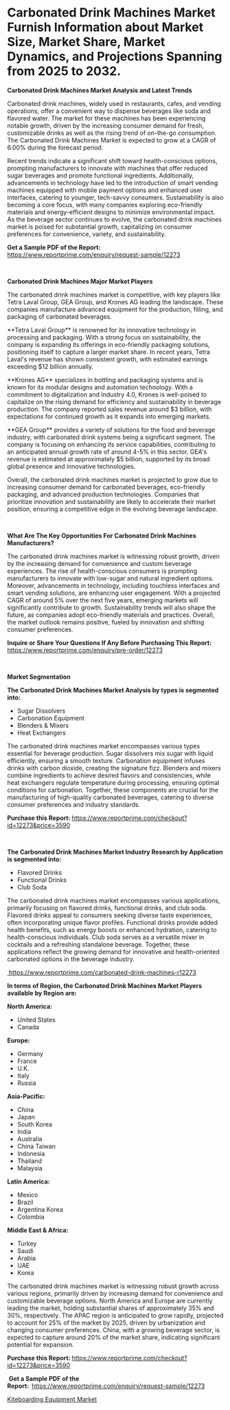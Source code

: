 <p><h1>Carbonated Drink Machines Market Furnish Information about Market Size, Market Share, Market Dynamics, and Projections Spanning from 2025 to 2032.</h1></p><p><strong>Carbonated Drink Machines Market Analysis and Latest Trends</strong></p>
<p><p>Carbonated drink machines, widely used in restaurants, cafes, and vending operations, offer a convenient way to dispense beverages like soda and flavored water. The market for these machines has been experiencing notable growth, driven by the increasing consumer demand for fresh, customizable drinks as well as the rising trend of on-the-go consumption. The Carbonated Drink Machines Market is expected to grow at a CAGR of 6.00% during the forecast period.</p><p>Recent trends indicate a significant shift toward health-conscious options, prompting manufacturers to innovate with machines that offer reduced sugar beverages and promote functional ingredients. Additionally, advancements in technology have led to the introduction of smart vending machines equipped with mobile payment options and enhanced user interfaces, catering to younger, tech-savvy consumers. Sustainability is also becoming a core focus, with many companies exploring eco-friendly materials and energy-efficient designs to minimize environmental impact. As the beverage sector continues to evolve, the carbonated drink machines market is poised for substantial growth, capitalizing on consumer preferences for convenience, variety, and sustainability.</p></p>
<p><strong>Get a Sample PDF of the Report:&nbsp;</strong> <a href="https://www.reportprime.com/enquiry/request-sample/12273?utm_campaign=3181&utm_medium=2&utm_source=Github&utm_content=ia&utm_term=18032025&utm_id=carbonated-drink-machines">https://www.reportprime.com/enquiry/request-sample/12273</a></p>
<p>&nbsp;</p>
<p><strong>Carbonated Drink Machines Major Market Players</strong></p>
<p><p>The carbonated drink machines market is competitive, with key players like Tetra Laval Group, GEA Group, and Krones AG leading the landscape. These companies manufacture advanced equipment for the production, filling, and packaging of carbonated beverages.</p><p>**Tetra Laval Group** is renowned for its innovative technology in processing and packaging. With a strong focus on sustainability, the company is expanding its offerings in eco-friendly packaging solutions, positioning itself to capture a larger market share. In recent years, Tetra Laval's revenue has shown consistent growth, with estimated earnings exceeding $12 billion annually.</p><p>**Krones AG** specializes in bottling and packaging systems and is known for its modular designs and automation technology. With a commitment to digitalization and Industry 4.0, Krones is well-poised to capitalize on the rising demand for efficiency and sustainability in beverage production. The company reported sales revenue around $3 billion, with expectations for continued growth as it expands into emerging markets.</p><p>**GEA Group** provides a variety of solutions for the food and beverage industry, with carbonated drink systems being a significant segment. The company is focusing on enhancing its service capabilities, contributing to an anticipated annual growth rate of around 4-5% in this sector. GEA's revenue is estimated at approximately $5 billion, supported by its broad global presence and innovative technologies.</p><p>Overall, the carbonated drink machines market is projected to grow due to increasing consumer demand for carbonated beverages, eco-friendly packaging, and advanced production technologies. Companies that prioritize innovation and sustainability are likely to accelerate their market position, ensuring a competitive edge in the evolving beverage landscape.</p></p>
<p>&nbsp;</p>
<p><strong>What Are The Key Opportunities For Carbonated Drink Machines Manufacturers?</strong></p>
<p><p>The carbonated drink machines market is witnessing robust growth, driven by the increasing demand for convenience and custom beverage experiences. The rise of health-conscious consumers is prompting manufacturers to innovate with low-sugar and natural ingredient options. Moreover, advancements in technology, including touchless interfaces and smart vending solutions, are enhancing user engagement. With a projected CAGR of around 5% over the next five years, emerging markets will significantly contribute to growth. Sustainability trends will also shape the future, as companies adopt eco-friendly materials and practices. Overall, the market outlook remains positive, fueled by innovation and shifting consumer preferences.</p></p>
<p><strong>Inquire or Share Your Questions If Any Before Purchasing This Report:</strong> <a href="https://www.reportprime.com/enquiry/pre-order/12273?utm_campaign=3181&utm_medium=2&utm_source=Github&utm_content=ia&utm_term=18032025&utm_id=carbonated-drink-machines">https://www.reportprime.com/enquiry/pre-order/12273</a></p>
<p>&nbsp;</p>
<p><strong>Market Segmentation</strong></p>
<p><strong>The Carbonated Drink Machines Market Analysis by types is segmented into:</strong></p>
<p><ul><li>Sugar Dissolvers</li><li>Carbonation Equipment</li><li>Blenders & Mixers</li><li>Heat Exchangers</li></ul></p>
<p><p>The carbonated drink machines market encompasses various types essential for beverage production. Sugar dissolvers mix sugar with liquid efficiently, ensuring a smooth texture. Carbonation equipment infuses drinks with carbon dioxide, creating the signature fizz. Blenders and mixers combine ingredients to achieve desired flavors and consistencies, while heat exchangers regulate temperature during processing, ensuring optimal conditions for carbonation. Together, these components are crucial for the manufacturing of high-quality carbonated beverages, catering to diverse consumer preferences and industry standards.</p></p>
<p><strong>Purchase this Report:&nbsp;</strong><a href="https://www.reportprime.com/checkout?id=12273&price=3590&utm_campaign=3181&utm_medium=2&utm_source=Github&utm_content=ia&utm_term=18032025&utm_id=carbonated-drink-machines">https://www.reportprime.com/checkout?id=12273&price=3590</a></p>
<p>&nbsp;</p>
<p><strong>The Carbonated Drink Machines Market Industry Research by Application is segmented into:</strong></p>
<p><ul><li>Flavored Drinks</li><li>Functional Drinks</li><li>Club Soda</li></ul></p>
<p><p>The carbonated drink machines market encompasses various applications, primarily focusing on flavored drinks, functional drinks, and club soda. Flavored drinks appeal to consumers seeking diverse taste experiences, often incorporating unique flavor profiles. Functional drinks provide added health benefits, such as energy boosts or enhanced hydration, catering to health-conscious individuals. Club soda serves as a versatile mixer in cocktails and a refreshing standalone beverage. Together, these applications reflect the growing demand for innovative and health-oriented carbonated options in the beverage industry.</p></p>
<p><a href="https://www.reportprime.com/carbonated-drink-machines-r12273?utm_campaign=3181&utm_medium=2&utm_source=Github&utm_content=ia&utm_term=18032025&utm_id=carbonated-drink-machines">&nbsp;https://www.reportprime.com/carbonated-drink-machines-r12273</a></p>
<p><strong>In terms of Region, the Carbonated Drink Machines Market Players available by Region are:</strong></p>
<p>
    <p> <strong> North America: </strong>
        <ul>
            <li>United States</li>
            <li>Canada</li>
        </ul>
        </p> 
    <p> <strong> Europe: </strong>
        <ul>
            <li>Germany</li>
            <li>France</li>
            <li>U.K.</li>
            <li>Italy</li>
            <li>Russia</li>
        </ul>
        </p> 
    <p> <strong> Asia-Pacific: </strong>
        <ul>
            <li>China</li>
            <li>Japan</li>
            <li>South Korea</li>
            <li>India</li>
            <li>Australia</li>
            <li>China Taiwan</li>
            <li>Indonesia</li>
            <li>Thailand</li>
            <li>Malaysia</li>
        </ul>
        </p> 
    <p> <strong> Latin America: </strong>
        <ul>
            <li>Mexico</li>
            <li>Brazil</li>
            <li>Argentina Korea</li>
            <li>Colombia</li>
        </ul>
        </p> 
    <p> <strong> Middle East & Africa: </strong>
        <ul>
            <li>Turkey</li>
            <li>Saudi</li>
            <li>Arabia</li>
            <li>UAE</li>
            <li>Korea</li>
        </ul>
    </p>
    </p>
<p><p>The carbonated drink machines market is witnessing robust growth across various regions, primarily driven by increasing demand for convenience and customizable beverage options. North America and Europe are currently leading the market, holding substantial shares of approximately 35% and 30%, respectively. The APAC region is anticipated to grow rapidly, projected to account for 25% of the market by 2025, driven by urbanization and changing consumer preferences. China, with a growing beverage sector, is expected to capture around 20% of the market share, indicating significant potential for expansion.</p></p>
<p><strong>Purchase this Report: </strong><a href="https://www.reportprime.com/checkout?id=12273&price=3590&utm_campaign=3181&utm_medium=2&utm_source=Github&utm_content=ia&utm_term=18032025&utm_id=carbonated-drink-machines">https://www.reportprime.com/checkout?id=12273&price=3590</a></p>
<p>&nbsp;<strong>Get a Sample PDF of the Report:&nbsp;&nbsp;</strong><a href="https://www.reportprime.com/enquiry/request-sample/12273?utm_campaign=3181&utm_medium=2&utm_source=Github&utm_content=ia&utm_term=18032025&utm_id=carbonated-drink-machines">https://www.reportprime.com/enquiry/request-sample/12273</a></p>
<p><strong></strong></p>
<p><p><a href="https://github.com/awalinfucci/Market-Research-Report-List-1/blob/main/kiteboarding-equipment-market.md?utm_campaign=3181&utm_medium=2&utm_source=Github&utm_content=ia&utm_term=18032025&utm_id=carbonated-drink-machines">Kiteboarding Equipment Market</a></p></p>